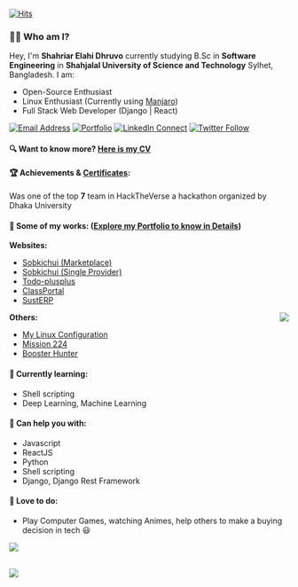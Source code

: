 <!--
### Hi there 👋
**ShahriarDhruvo/ShahriarDhruvo** is a ✨ _special_ ✨ repository because its `README.md` (this file) appears on your GitHub profile.

Here are some ideas to get you started:

- 🔭 I’m currently working on ...
- 🌱 I’m currently learning ...
- 👯 I’m looking to collaborate on ...
- 🤔 I’m looking for help with ...
- 💬 Ask me about ...
- 📫 How to reach me: ...
- 😄 Pronouns: ...
- ⚡ Fun fact: ...
-->
[![Hits](https://hits.seeyoufarm.com/api/count/incr/badge.svg?url=https%3A%2F%2Fgithub.com%2FShahriarDhruvo%2Fhit-counter&count_bg=%231976D2&title_bg=%23555555&icon=&icon_color=%23E7E7E7&title=Visitors&edge_flat=false)](https://hits.seeyoufarm.com)
### 👋🏼 Who am I?
Hey, I'm **Shahriar Elahi Dhruvo** currently studying B.Sc in **Software Engineering** in **Shahjalal University of Science and Technology** Sylhet, Bangladesh. I am:

- Open-Source Enthusiast
- Linux Enthusiast (Currently using [Manjaro](https://manjaro.org/))
- Full Stack Web Developer (Django | React)

[![Email Address](https://img.shields.io/badge/%20-shahriardhruvo119@gmail.com-black?color=ffffff&labelColor=D44638&logo=gmail&logoColor=fff)](mailto:shahriardhruvo119@gmail.com)
[![Portfolio](https://img.shields.io/badge/%20-shahriardhruvo.netlify.app-black?color=ffffff&labelColor=D44638&logo=googleearth&logoColor=fff)](https://shahriardhruvo.netlify.app/)
[![LinkedIn Connect](https://img.shields.io/badge/%20-ShahriarDhruvo-black?color=ffffff&labelColor=0e76a8&logo=linkedin&logoColor=ffffff)](https://www.linkedin.com/in/shahriar-dhruvo-613641190/)
[![Twitter Follow](https://img.shields.io/badge/%20-Shahriar%20Dhruvo-black?color=ffffff&labelColor=00acee&logo=twitter&logoColor=ffffff)](https://twitter.com/ShahriarDhruvo)
<!-- 
[![Facebook Follow](https://img.shields.io/badge/%20-Shahriar%20Elahi%20Dhruvo-black?color=ffffff&labelColor=1976d2&logo=facebook&logoColor=ffffff)](https://www.facebook.com/ShahriarDhruvo)
-->

#### 🔍 Want to know more? [Here is my CV](https://drive.google.com/drive/folders/112JaBQIAH4TzIjVFVvsVQwxXj1dHtWEZ?usp=sharing)

#### 🏆 Achievements & [Certificates](https://drive.google.com/drive/folders/19i6rKYl4pimiWrv6qo265XfZdinTxexP?usp=sharing):

Was one of the top **7** team in HackTheVerse a hackathon organized by Dhaka University

#### 🔨 Some of my works: ([Explore my Portfolio to know in Details](https://shahriardhruvo.netlify.app/))

**Websites:**
- [Sobkichui (Marketplace)](https://sobkichui-marketplace.herokuapp.com/)
- [Sobkichui (Single Provider)](https://sobkichui.herokuapp.com/)
- [Todo-plusplus](https://todo-plusplus.herokuapp.com/)
- [ClassPortal](https://classportal.herokuapp.com/)
- [SustERP](https://sust-erp.herokuapp.com/)

[<img align="right" src="https://github-readme-stats.vercel.app/api/top-langs/?username=ShahriarDhruvo&langs_count=6&layout=compact">](https://github.com/ShahriarDhruvo/)

**Others:**
- [My Linux Configuration](https://github.com/ShahriarDhruvo/My-Linux-Configuration)
- [Mission 224](https://github.com/ShahriarDhruvo/Mission-224)
- [Booster Hunter](https://github.com/ShahriarDhruvo/Booster-Hunter)

#### 📖 Currently learning:

- Shell scripting
- Deep Learning, Machine Learning

#### 💬 Can help you with:

- Javascript
- ReactJS
- Python
- Shell scripting
- Django, Django Rest Framework

#### 🤝 Love to do:

- Play Computer Games, watching Animes, help others to make a buying decision in tech 😃

<!-- <a href="https://github.com/ShahriarDhruvo/">
    <p align="center">
        <img src="https://github-profile-trophy.vercel.app/?username=ShahriarDhruvo&column=6&margin-w=15"/>
    </p>
</a> -->

<!-- ![](https://activity-graph.herokuapp.com/graph?username=ShahriarDhruvo&theme=github-light) -->

[<img align="center" src="https://github-readme-stats.anuraghazra1.vercel.app/api?username=ShahriarDhruvo&show_icons=true&count_private=true&bg_color=fff"/>](https://github.com/ShahriarDhruvo/)

</br>
<img align="center" src="https://github-readme-streak-stats.herokuapp.com/?user=ShahriarDhruvo&theme=default&count_private=true" >
